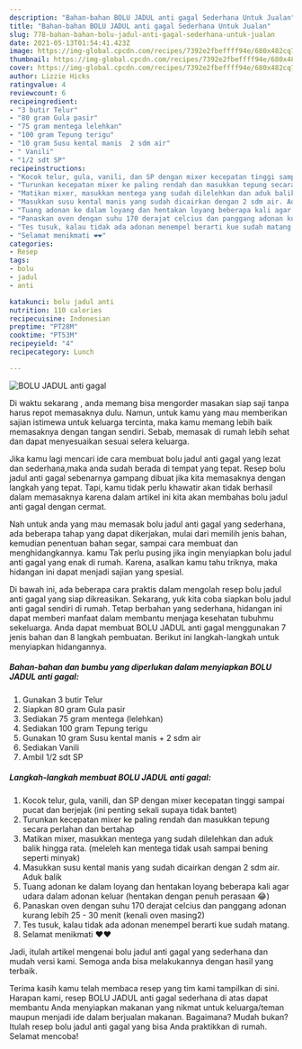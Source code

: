 ```yaml
---
description: "Bahan-bahan BOLU JADUL anti gagal Sederhana Untuk Jualan"
title: "Bahan-bahan BOLU JADUL anti gagal Sederhana Untuk Jualan"
slug: 778-bahan-bahan-bolu-jadul-anti-gagal-sederhana-untuk-jualan
date: 2021-05-13T01:54:41.423Z
image: https://img-global.cpcdn.com/recipes/7392e2fbeffff94e/680x482cq70/bolu-jadul-anti-gagal-foto-resep-utama.jpg
thumbnail: https://img-global.cpcdn.com/recipes/7392e2fbeffff94e/680x482cq70/bolu-jadul-anti-gagal-foto-resep-utama.jpg
cover: https://img-global.cpcdn.com/recipes/7392e2fbeffff94e/680x482cq70/bolu-jadul-anti-gagal-foto-resep-utama.jpg
author: Lizzie Hicks
ratingvalue: 4
reviewcount: 6
recipeingredient:
- "3 butir Telur"
- "80 gram Gula pasir"
- "75 gram mentega lelehkan"
- "100 gram Tepung terigu"
- "10 gram Susu kental manis  2 sdm air"
- " Vanili"
- "1/2 sdt SP"
recipeinstructions:
- "Kocok telur, gula, vanili, dan SP dengan mixer kecepatan tinggi sampai pucat dan berjejak (ini penting sekali supaya tidak bantet)"
- "Turunkan kecepatan mixer ke paling rendah dan masukkan tepung secara perlahan dan bertahap"
- "Matikan mixer, masukkan mentega yang sudah dilelehkan dan aduk balik hingga rata. (meleleh kan mentega tidak usah sampai bening seperti minyak)"
- "Masukkan susu kental manis yang sudah dicairkan dengan 2 sdm air. Aduk balik"
- "Tuang adonan ke dalam loyang dan hentakan loyang beberapa kali agar udara dalam adonan keluar (hentakan dengan penuh perasaan 😂)"
- "Panaskan oven dengan suhu 170 derajat celcius dan panggang adonan kurang lebih 25 - 30 menit (kenali oven masing2)"
- "Tes tusuk, kalau tidak ada adonan menempel berarti kue sudah matang."
- "Selamat menikmati ❤️❤️"
categories:
- Resep
tags:
- bolu
- jadul
- anti

katakunci: bolu jadul anti 
nutrition: 110 calories
recipecuisine: Indonesian
preptime: "PT28M"
cooktime: "PT53M"
recipeyield: "4"
recipecategory: Lunch

---
```



![BOLU JADUL anti gagal](https://img-global.cpcdn.com/recipes/7392e2fbeffff94e/680x482cq70/bolu-jadul-anti-gagal-foto-resep-utama.jpg)

Di waktu  sekarang , anda memang bisa mengorder masakan siap saji tanpa harus repot memasaknya dulu. Namun, untuk kamu yang mau memberikan sajian istimewa untuk keluarga tercinta, maka kamu memang lebih baik memasaknya dengan tangan sendiri. Sebab, memasak di rumah lebih sehat dan dapat menyesuaikan sesuai selera keluarga.

Jika kamu lagi mencari ide cara membuat bolu jadul anti gagal yang lezat dan sederhana,maka anda sudah berada di tempat yang tepat. Resep bolu jadul anti gagal  sebenarnya gampang dibuat jika kita memasaknya dengan langkah yang tepat. Tapi, kamu tidak perlu khawatir akan tidak berhasil dalam memasaknya 
karena dalam artikel ini kita akan membahas bolu jadul anti gagal dengan cermat.  



Nah untuk anda yang mau memasak bolu jadul anti gagal yang sederhana, ada beberapa tahap yang dapat dikerjakan, mulai dari memilih jenis bahan, kemudian penentuan bahan segar, sampai cara membuat dan menghidangkannya. kamu Tak perlu pusing jika ingin menyiapkan bolu jadul anti gagal yang enak di rumah. Karena, asalkan kamu  tahu triknya, maka hidangan ini dapat menjadi sajian yang spesial.

Di bawah ini, ada beberapa cara praktis  dalam mengolah resep bolu jadul anti gagal yang siap dikreasikan. Sekarang, yuk kita coba siapkan bolu jadul anti gagal sendiri di rumah. Tetap berbahan yang sederhana, hidangan ini dapat memberi manfaat dalam membantu menjaga kesehatan tubuhmu sekeluarga. Anda dapat membuat BOLU JADUL anti gagal menggunakan 7 jenis bahan dan 8 langkah pembuatan. Berikut ini langkah-langkah untuk menyiapkan hidangannya.

<!--inarticleads1-->

##### Bahan-bahan dan bumbu yang diperlukan dalam menyiapkan BOLU JADUL anti gagal:

1. Gunakan 3 butir Telur
1. Siapkan 80 gram Gula pasir
1. Sediakan 75 gram mentega (lelehkan)
1. Sediakan 100 gram Tepung terigu
1. Gunakan 10 gram Susu kental manis + 2 sdm air
1. Sediakan  Vanili
1. Ambil 1/2 sdt SP




<!--inarticleads2-->

##### Langkah-langkah membuat BOLU JADUL anti gagal:

1. Kocok telur, gula, vanili, dan SP dengan mixer kecepatan tinggi sampai pucat dan berjejak (ini penting sekali supaya tidak bantet)
1. Turunkan kecepatan mixer ke paling rendah dan masukkan tepung secara perlahan dan bertahap
1. Matikan mixer, masukkan mentega yang sudah dilelehkan dan aduk balik hingga rata. (meleleh kan mentega tidak usah sampai bening seperti minyak)
1. Masukkan susu kental manis yang sudah dicairkan dengan 2 sdm air. Aduk balik
1. Tuang adonan ke dalam loyang dan hentakan loyang beberapa kali agar udara dalam adonan keluar (hentakan dengan penuh perasaan 😂)
1. Panaskan oven dengan suhu 170 derajat celcius dan panggang adonan kurang lebih 25 - 30 menit (kenali oven masing2)
1. Tes tusuk, kalau tidak ada adonan menempel berarti kue sudah matang.
1. Selamat menikmati ❤️❤️




Jadi, itulah artikel mengenai  bolu jadul anti gagal  yang sederhana dan mudah versi kami. Semoga anda bisa melakukannya dengan hasil yang terbaik. 

Terima kasih kamu telah membaca resep yang tim kami tampilkan di sini. Harapan kami, resep  BOLU JADUL anti gagal sederhana di atas dapat membantu Anda menyiapkan makanan yang nikmat untuk keluarga/teman maupun menjadi ide dalam berjualan makanan. Bagaimana? Mudah bukan? Itulah resep bolu jadul anti gagal yang bisa Anda praktikkan di rumah. Selamat mencoba!

